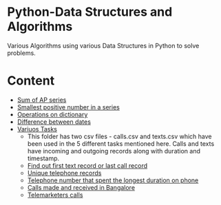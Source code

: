 # Python-Data Structures and Algorithms

Various Algorithms using various Data Structures in Python to solve problems.

# Content

- [Sum of AP series](https://github.com/Priktopic/python-dsa/blob/main/sum_of_ap_series.py)
- [Smallest positive number in a series](https://github.com/Priktopic/python-dsa/tree/main/smallest_positive)
- [Operations on dictionary](https://github.com/Priktopic/python-dsa/blob/main/operations_on_dictionary.py)
- [Difference between dates](https://github.com/Priktopic/python-dsa/blob/main/date-difference.py)
- [Variuos Tasks](https://github.com/Priktopic/python-dsa/tree/main/tasks)
  - This folder has two csv files - calls.csv and texts.csv which have been used in the 5 different tasks mentioned here. Calls and texts have incoming and outgoing records along with duration and timestamp.
  - [Find out first text record or last call record](https://github.com/Priktopic/python-dsa/tree/main/tasks)
  - [Unique telephone records](https://github.com/Priktopic/python-dsa/blob/main/tasks/task1_different_unique_mob_numbers.py)
  - [Telephone number that spent the longest duration on phone](https://github.com/Priktopic/python-dsa/blob/main/tasks/task2_longst_dur_call.py)
  - [Calls made and received in Bangalore](https://github.com/Priktopic/python-dsa/blob/main/tasks/task3_various_calls_made_to_and_from_BLR.py)
  - [Telemarketers calls](https://github.com/Priktopic/python-dsa/blob/main/tasks/task4_telemarketing_calls.py)
